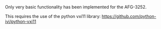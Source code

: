 Only very basic functionality has been implemented for the AFG-3252. 

This requires the use of the python vxi11 library: https://github.com/python-ivi/python-vxi11




